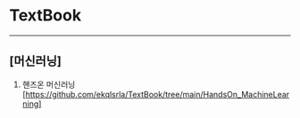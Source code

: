 # TextBook

---
## **[머신러닝]**
1. 핸즈온 머신러닝[https://github.com/ekqlsrla/TextBook/tree/main/HandsOn_MachineLearning]
